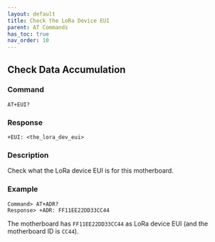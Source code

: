 ```yaml
---
layout: default
title: Check the LoRa Device EUI
parent: AT Commands
has_toc: true
nav_order: 10
---
```


## Check Data Accumulation
### Command
```
AT+EUI?
```

### Response
```
+EUI: <the_lora_dev_eui>
```

### Description
Check what the LoRa device EUI is for this motherboard.


### Example
```
Command> AT+ADR?
Response> +ADR: FF11EE22DD33CC44
```
The motherboard has `FF11EE22DD33CC44` as LoRa device EUI (and the motherboard ID is `CC44`).
